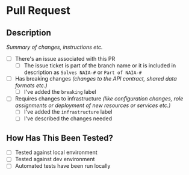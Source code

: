 # Pull Request

## Description

*Summary of changes, instructions etc.*

- [ ] There's an issue associated with this PR
    - [ ] The issue ticket is part of the branch name or it is included in description as `Solves NAIA-#` or `Part of NAIA-#`
- [ ] Has breaking changes *(changes to the API contract, shared data formats etc.)*
    - [ ] I've added the `breaking` label
- [ ] Requires changes to infrastructure *(like configuration changes, role assignments or deployment of new resources or services etc.)*
    - [ ] I've added the `infrastructure` label
    - [ ] I've described the changes needed

## How Has This Been Tested?

- [ ] Tested against local environment
- [ ] Tested against dev environment
- [ ] Automated tests have been run locally
